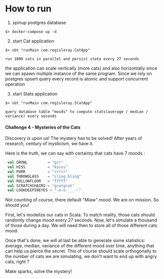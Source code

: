 # How to run

1. spinup postgres database
```
$> docker-compose up -d
```

2. start Cat application
```
$> sbt "runMain com.regisleray.CatApp"
```

`run 1000 cats in parallel and persist state every 27 seconds`

the application can scale vertically (more cats) and also horizontally since
we can spawn multiple instance of the same program.
Since we rely on postgres upsert query every record is atomic and support concurrent operation


3. start Stats application
```
$> sbt "runMain com.regisleray.StatApp"
```

`query database table "moods" to compute stats(average / median / variance) every seconds`



#### Challenge 4 - Mysteries of the Cats

Discovery is upon us! The mystery has to be solved!
After years of research, century of mysticism, we have it.

Here is the truth, we can say with certainty that cats have 7 moods :
```scala
 val GROWL         = "grr"
 val HISS          = "kssss"
 val PURR          = "rrrrr"
 val THROWGLASS    = "cling bling"
 val ROLLONFLOOR   = "fffff"
 val SCRATCHCHAIRS = "gratgrat"
 val LOOKDEEPINEYES = "-o-o-___--"
```
Not counting of course, there default "Miaw" mood.
We are on mission. So should you!

First, let's modelize our cats in Scala.
To match reality, those cats should randomly change mood every 27 seconds.
Now, let's simulate a thousand of those during a day.
We will need then to store all of those different cats mood.

Once that's done, we will at last be able to generate some statistics: average, median, variance of the different mood
over time, anything that can help us pierce the secret.
This of course should scale orthogonally to the number of cats we are simulating, we don't want to end up with angry
cats, right ?

Make sparks, solve the mystery!
